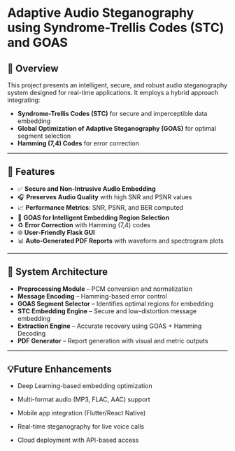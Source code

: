 # Adaptive Audio Steganography using Syndrome-Trellis Codes (STC) and GOAS

## 🔐 Overview
This project presents an intelligent, secure, and robust audio steganography system designed for real-time applications. It employs a hybrid approach integrating:
- **Syndrome-Trellis Codes (STC)** for secure and imperceptible data embedding
- **Global Optimization of Adaptive Steganography (GOAS)** for optimal segment selection
- **Hamming (7,4) Codes** for error correction

---

## 🎯 Features
- ✅ **Secure and Non-Intrusive Audio Embedding**
- 🎧 **Preserves Audio Quality** with high SNR and PSNR values
- 📈 **Performance Metrics**: SNR, PSNR, and BER computed
- 🧠 **GOAS for Intelligent Embedding Region Selection**
- ♻️ **Error Correction** with Hamming (7,4) codes
- 🌐 **User-Friendly Flask GUI**
- 📊 **Auto-Generated PDF Reports** with waveform and spectrogram plots

---

## 🧱 System Architecture
- **Preprocessing Module** – PCM conversion and normalization
- **Message Encoding** – Hamming-based error control
- **GOAS Segment Selector** – Identifies optimal regions for embedding
- **STC Embedding Engine** – Secure and low-distortion message embedding
- **Extraction Engine** – Accurate recovery using GOAS + Hamming Decoding
- **PDF Generator** – Report generation with visual and metric outputs

---

## 💡Future Enhancements
- Deep Learning-based embedding optimization

- Multi-format audio (MP3, FLAC, AAC) support

- Mobile app integration (Flutter/React Native)

- Real-time steganography for live voice calls

- Cloud deployment with API-based access
